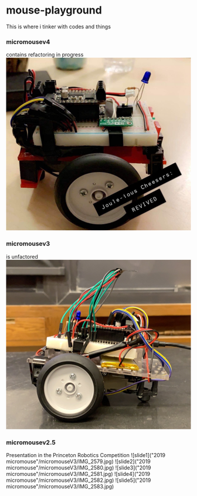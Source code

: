 # mouse-playground
This is where i tinker with codes and things



### micromousev4
contains refactoring in progress
![micromousev4](v4.JPG)


### micromousev3
is unfactored
![micromousev3](v3.JPG)


### micromousev2.5
Presentation in the Princeton Robotics Competition
![slide1]("2019 micromouse"/micromouseV3/IMG_2579.jpg)
![slide2]("2019 micromouse"/micromouseV3/IMG_2580.jpg)
![slide3]("2019 micromouse"/micromouseV3/IMG_2581.jpg)
![slide4]("2019 micromouse"/micromouseV3/IMG_2582.jpg)
![slide5]("2019 micromouse"/micromouseV3/IMG_2583.jpg)
